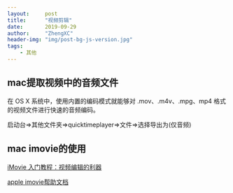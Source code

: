 ```yaml
---
layout:     post
title:      "视频剪辑"
date:       2019-09-29
author:     "ZhengXC"
header-img: "img/post-bg-js-version.jpg"
tags:
    - 其他
---
```



## mac提取视频中的音频文件
在 OS X 系统中，使用内置的编码模式就能够对 .mov、.m4v、.mpg、mp4 格式的视频文件进行快速的音频编码。

启动台=>其他文件夹=>quicktimeplayer=>文件=>选择导出为(仅音频)

## mac imovie的使用
[iMovie 入门教程：视频编辑的利器](http://www.ruanyifeng.com/blog/2019/07/imovie-tutorial.html)

[apple imovie帮助文档](https://help.apple.com/imovie/mac/10.1/?lang=zh-cn#/mov5ec96da08)











